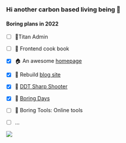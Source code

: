 ### Hi another carbon based living being  👋


#### Boring plans in 2022

* [ ] 👾Titan Admin
* [ ] 📕 Frontend cook book
* [x] 🏠 An awesome [homepage](https://boring-plans.github.io/)
* [x] 📜 Rebuild [blog site](https://boring-plans.github.io/boring-blogs)
* [x] 🎯 [DDT Sharp Shooter](https://github.com/boring-plans/ddt-sharp-shooter)
* [x] 📅 [Boring Days](https://boring-plans.github.io/boring-days)
* [ ] 🔧 Boring Tools: Online tools                               
* [ ] ...


<img src="https://github-readme-stats.vercel.app/api?username=boring-plans&show_icons=true&bg_color=37,B39DDB,26C6DA&theme=radical&title_color=C2185B"/> 
